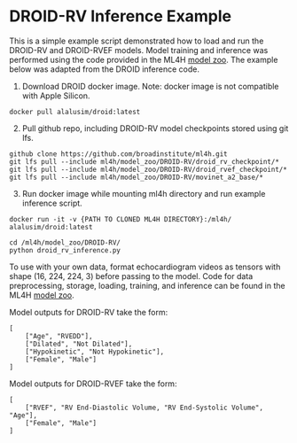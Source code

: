 # DROID-RV Inference Example

This is a simple example script demonstrated how to load and run the DROID-RV and DROID-RVEF models. Model training and inference was performed using the code provided in the ML4H [model zoo](https://github.com/broadinstitute/ml4h/tree/master/model_zoo/DROID). The example below was adapted from the DROID inference code.

1. Download DROID docker image. Note: docker image is not compatible with Apple Silicon.

`docker pull alalusim/droid:latest`

2.  Pull github repo, including DROID-RV model checkpoints stored using git lfs.

```
github clone https://github.com/broadinstitute/ml4h.git
git lfs pull --include ml4h/model_zoo/DROID-RV/droid_rv_checkpoint/*
git lfs pull --include ml4h/model_zoo/DROID-RV/droid_rvef_checkpoint/*
git lfs pull --include ml4h/model_zoo/DROID-RV/movinet_a2_base/*
```

3. Run docker image while mounting ml4h directory and run example inference script.

`docker run -it -v {PATH TO CLONED ML4H DIRECTORY}:/ml4h/ alalusim/droid:latest`

```
cd /ml4h/model_zoo/DROID-RV/
python droid_rv_inference.py
```

To use with your own data, format echocardiogram videos as tensors with shape (16, 224, 224, 3) before passing to the model. Code for data preprocessing, storage, loading, training, and inference can be found in the ML4H [model zoo](https://github.com/broadinstitute/ml4h/tree/master/model_zoo/DROID).

Model outputs for DROID-RV take the form: 
```
[
    ["Age", "RVEDD"], 
    ["Dilated", "Not Dilated"], 
    ["Hypokinetic", "Not Hypokinetic"], 
    ["Female", "Male"]
]
```

Model outputs for DROID-RVEF take the form: 
```
[
    ["RVEF", "RV End-Diastolic Volume, "RV End-Systolic Volume", "Age"],
    ["Female", "Male"]
]
```
